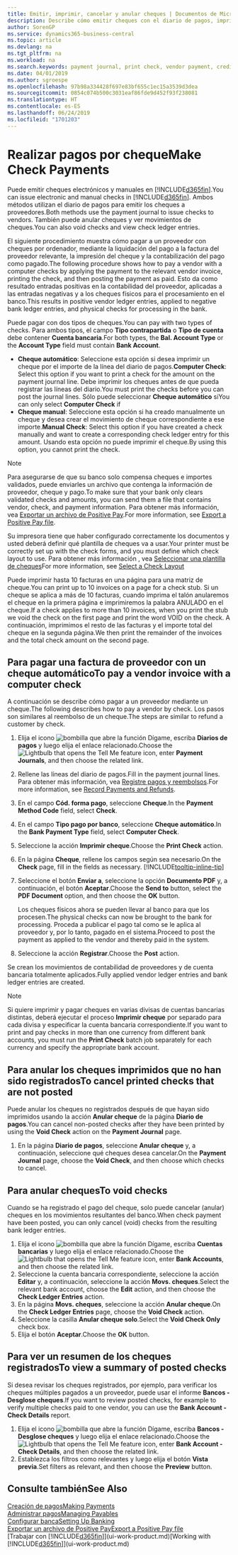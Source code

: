 ```yaml
---
title: Emitir, imprimir, cancelar y anular cheques | Documentos de Microsoft
description: Describe cómo emitir cheques con el diario de pagos, imprimir cheques y anular o ver movimientos de cheques en Business Central.
author: SorenGP
ms.service: dynamics365-business-central
ms.topic: article
ms.devlang: na
ms.tgt_pltfrm: na
ms.workload: na
ms.search.keywords: payment journal, print check, vendor payment, creditor, debt, balance due, AP
ms.date: 04/01/2019
ms.author: sgroespe
ms.openlocfilehash: 97b98a334428f697e83bf655c1ec15a3539d3dea
ms.sourcegitcommit: 0854c074b500c3031eaf86fde9d452f93f238081
ms.translationtype: HT
ms.contentlocale: es-ES
ms.lasthandoff: 06/24/2019
ms.locfileid: "1701203"
---
```

# <a name="make-check-payments"></a><span data-ttu-id="f92e0-103">Realizar pagos por cheque</span><span class="sxs-lookup"><span data-stu-id="f92e0-103">Make Check Payments</span></span>
<span data-ttu-id="f92e0-104">Puede emitir cheques electrónicos y manuales en [!INCLUDE[d365fin](includes/d365fin_md.md)].</span><span class="sxs-lookup"><span data-stu-id="f92e0-104">You can issue electronic and manual checks in [!INCLUDE[d365fin](includes/d365fin_md.md)].</span></span> <span data-ttu-id="f92e0-105">Ambos métodos utilizan el diario de pagos para emitir los cheques a proveedores.</span><span class="sxs-lookup"><span data-stu-id="f92e0-105">Both methods use the payment journal to issue checks to vendors.</span></span> <span data-ttu-id="f92e0-106">También puede anular cheques y ver movimientos de cheques.</span><span class="sxs-lookup"><span data-stu-id="f92e0-106">You can also void checks and view check ledger entries.</span></span>

<span data-ttu-id="f92e0-107">El siguiente procedimiento muestra cómo pagar a un proveedor con cheques por ordenador, mediante la liquidación del pago a la factura del proveedor relevante, la impresión del cheque y la contabilización del pago como pagado.</span><span class="sxs-lookup"><span data-stu-id="f92e0-107">The following procedure shows how to pay a vendor with a computer checks by applying the payment to the relevant vendor invoice, printing the check, and then posting the payment as paid.</span></span> <span data-ttu-id="f92e0-108">Esto da como resultado entradas positivas en la contabilidad del proveedor, aplicadas a las entradas negativas y a los cheques físicos para el procesamiento en el banco.</span><span class="sxs-lookup"><span data-stu-id="f92e0-108">This results in positive vendor ledger entries, applied to negative bank ledger entries, and physical checks for processing in the bank.</span></span>

<span data-ttu-id="f92e0-109">Puede pagar con dos tipos de cheques.</span><span class="sxs-lookup"><span data-stu-id="f92e0-109">You can pay with two types of checks.</span></span> <span data-ttu-id="f92e0-110">Para ambos tipos, el campo **Tipo contrapartida** o **Tipo de cuenta** debe contener **Cuenta bancaria**.</span><span class="sxs-lookup"><span data-stu-id="f92e0-110">For both types, the **Bal. Account Type** or the **Account Type** field must contain **Bank Account**.</span></span>

- <span data-ttu-id="f92e0-111">**Cheque automático**: Seleccione esta opción si desea imprimir un cheque por el importe de la línea del diario de pagos.</span><span class="sxs-lookup"><span data-stu-id="f92e0-111">**Computer Check**: Select this option if you want to print a check for the amount on the payment journal line.</span></span> <span data-ttu-id="f92e0-112">Debe imprimir los cheques antes de que pueda registrar las líneas del diario.</span><span class="sxs-lookup"><span data-stu-id="f92e0-112">You must print the checks before you can post the journal lines.</span></span> <span data-ttu-id="f92e0-113">Sólo puede seleccionar **Cheque automático** si</span><span class="sxs-lookup"><span data-stu-id="f92e0-113">You can only select **Computer Check** if</span></span>
- <span data-ttu-id="f92e0-114">**Cheque manual**: Seleccione esta opción si ha creado manualmente un cheque y desea crear el movimiento de cheque correspondiente a ese importe.</span><span class="sxs-lookup"><span data-stu-id="f92e0-114">**Manual Check**: Select this option if you have created a check manually and want to create a corresponding check ledger entry for this amount.</span></span> <span data-ttu-id="f92e0-115">Usando esta opción no puede imprimir el cheque.</span><span class="sxs-lookup"><span data-stu-id="f92e0-115">By using this option, you cannot print the check.</span></span>

> [!NOTE]  
> <span data-ttu-id="f92e0-116">Para asegurarse de que su banco solo compensa cheques e importes validados, puede enviarles un archivo que contenga la información de proveedor, cheque y pago.</span><span class="sxs-lookup"><span data-stu-id="f92e0-116">To make sure that your bank only clears validated checks and amounts, you can send them a file that contains vendor, check, and payment information.</span></span> <span data-ttu-id="f92e0-117">Para obtener más información, vea [Exportar un archivo de Positive Pay](finance-how-positive-pay.md).</span><span class="sxs-lookup"><span data-stu-id="f92e0-117">For more information, see [Export a Positive Pay file](finance-how-positive-pay.md).</span></span>

<span data-ttu-id="f92e0-118">Su impresora tiene que haber configurado correctamente los documentos y usted deberá definir qué plantilla de cheques va a usar.</span><span class="sxs-lookup"><span data-stu-id="f92e0-118">Your printer must be correctly set up with the check forms, and you must define which check layout to use.</span></span> <span data-ttu-id="f92e0-119">Para obtener más información , vea [Seleccionar una plantilla de cheques](finance-how-define-check-layouts.md)</span><span class="sxs-lookup"><span data-stu-id="f92e0-119">For more information, see [Select a Check Layout](finance-how-define-check-layouts.md)</span></span>

<span data-ttu-id="f92e0-120">Puede imprimir hasta 10 facturas en una página para una matriz de cheque.</span><span class="sxs-lookup"><span data-stu-id="f92e0-120">You can print up to 10 invoices on a page for a check stub.</span></span> <span data-ttu-id="f92e0-121">Si un cheque se aplica a más de 10 facturas, cuando imprima el talón anularemos el cheque en la primera página e imprimiremos la palabra ANULADO en el cheque.</span><span class="sxs-lookup"><span data-stu-id="f92e0-121">If a check applies to more than 10 invoices, when you print the stub we void the check on the first page and print the word VOID on the check.</span></span> <span data-ttu-id="f92e0-122">A continuación, imprimimos el resto de las facturas y el importe total del cheque en la segunda página.</span><span class="sxs-lookup"><span data-stu-id="f92e0-122">We then print the remainder of the invoices and the total check amount on the second page.</span></span>

## <a name="to-pay-a-vendor-invoice-with-a-computer-check"></a><span data-ttu-id="f92e0-123">Para pagar una factura de proveedor con un cheque automático</span><span class="sxs-lookup"><span data-stu-id="f92e0-123">To pay a vendor invoice with a computer check</span></span>
<span data-ttu-id="f92e0-124">A continuación se describe cómo pagar a un proveedor mediante un cheque.</span><span class="sxs-lookup"><span data-stu-id="f92e0-124">The following describes how to pay a vendor by check.</span></span> <span data-ttu-id="f92e0-125">Los pasos son similares al reembolso de un cheque.</span><span class="sxs-lookup"><span data-stu-id="f92e0-125">The steps are similar to refund a customer by check.</span></span>

1. <span data-ttu-id="f92e0-126">Elija el icono ![bombilla que abre la función Dígame](media/ui-search/search_small.png "Dígame que desea hacer"), escriba **Diarios de pagos** y luego elija el enlace relacionado.</span><span class="sxs-lookup"><span data-stu-id="f92e0-126">Choose the ![Lightbulb that opens the Tell Me feature](media/ui-search/search_small.png "Tell me what you want to do") icon, enter **Payment Journals**, and then choose the related link.</span></span>
2. <span data-ttu-id="f92e0-127">Rellene las líneas del diario de pagos.</span><span class="sxs-lookup"><span data-stu-id="f92e0-127">Fill in the payment journal lines.</span></span> <span data-ttu-id="f92e0-128">Para obtener más información, vea [Registre pagos y reembolsos](payables-how-post-payments-refunds.md).</span><span class="sxs-lookup"><span data-stu-id="f92e0-128">For more information, see [Record Payments and Refunds](payables-how-post-payments-refunds.md).</span></span>
3. <span data-ttu-id="f92e0-129">En el campo **Cód. forma pago**, seleccione **Cheque**.</span><span class="sxs-lookup"><span data-stu-id="f92e0-129">In the **Payment Method Code** field, select **Check**.</span></span>
4. <span data-ttu-id="f92e0-130">En el campo **Tipo pago por banco**, seleccione **Cheque automático**.</span><span class="sxs-lookup"><span data-stu-id="f92e0-130">In the **Bank Payment Type** field, select **Computer Check**.</span></span>
5. <span data-ttu-id="f92e0-131">Seleccione la acción **Imprimir cheque**.</span><span class="sxs-lookup"><span data-stu-id="f92e0-131">Choose the **Print Check** action.</span></span>
6. <span data-ttu-id="f92e0-132">En la página **Cheque**, rellene los campos según sea necesario.</span><span class="sxs-lookup"><span data-stu-id="f92e0-132">On the **Check** page, fill in the fields as necessary.</span></span> [!INCLUDE[tooltip-inline-tip](includes/tooltip-inline-tip_md.md)]
7. <span data-ttu-id="f92e0-133">Seleccione el botón **Enviar a**, seleccione la opción **Documento PDF** y, a continuación, el botón **Aceptar**.</span><span class="sxs-lookup"><span data-stu-id="f92e0-133">Choose the **Send to** button, select the **PDF Document** option, and then choose the **OK** button.</span></span>

    <span data-ttu-id="f92e0-134">Los cheques físicos ahora se pueden llevar al banco para que los procesen.</span><span class="sxs-lookup"><span data-stu-id="f92e0-134">The physical checks can now be brought to the bank for processing.</span></span> <span data-ttu-id="f92e0-135">Proceda a publicar el pago tal como se le aplica al proveedor y, por lo tanto, pagado en el sistema.</span><span class="sxs-lookup"><span data-stu-id="f92e0-135">Proceed to post the payment as applied to the vendor and thereby paid in the system.</span></span>
8. <span data-ttu-id="f92e0-136">Seleccione la acción **Registrar**.</span><span class="sxs-lookup"><span data-stu-id="f92e0-136">Choose the **Post** action.</span></span>

<span data-ttu-id="f92e0-137">Se crean los movimientos de contabilidad de proveedores y de cuenta bancaria totalmente aplicados.</span><span class="sxs-lookup"><span data-stu-id="f92e0-137">Fully applied vendor ledger entries and bank ledger entries are created.</span></span>

> [!NOTE]  
> <span data-ttu-id="f92e0-138">Si quiere imprimir y pagar cheques en varias divisas de cuentas bancarias distintas, deberá ejecutar el proceso **Imprimir cheque** por separado para cada divisa y especificar la cuenta bancaria correspondiente.</span><span class="sxs-lookup"><span data-stu-id="f92e0-138">If you want to print and pay checks in more than one currency from different bank accounts, you must run the **Print Check** batch job separately for each currency and specify the appropriate bank account.</span></span>

## <a name="to-cancel-printed-checks-that-are-not-posted"></a><span data-ttu-id="f92e0-139">Para anular los cheques imprimidos que no han sido registrados</span><span class="sxs-lookup"><span data-stu-id="f92e0-139">To cancel printed checks that are not posted</span></span>
<span data-ttu-id="f92e0-140">Puede anular los cheques no registrados después de que hayan sido imprimidos usando la acción **Anular cheque** de la página **Diario de pagos**.</span><span class="sxs-lookup"><span data-stu-id="f92e0-140">You can cancel non-posted checks after they have been printed by using the **Void Check** action on the **Payment Journal** page.</span></span>

1. <span data-ttu-id="f92e0-141">En la página **Diario de pagos**, seleccione **Anular cheque** y, a continuación, seleccione qué cheques desea cancelar.</span><span class="sxs-lookup"><span data-stu-id="f92e0-141">On the **Payment Journal** page, choose the **Void Check**, and then choose which checks to cancel.</span></span>

## <a name="to-void-checks"></a><span data-ttu-id="f92e0-142">Para anular cheques</span><span class="sxs-lookup"><span data-stu-id="f92e0-142">To void checks</span></span>
<span data-ttu-id="f92e0-143">Cuando se ha registrado el pago del cheque, solo puede cancelar (anular) cheques en los movimientos resultantes del banco.</span><span class="sxs-lookup"><span data-stu-id="f92e0-143">When check payment have been posted, you can only cancel (void) checks from the resulting bank ledger entries.</span></span>

1. <span data-ttu-id="f92e0-144">Elija el icono ![bombilla que abre la función Dígame](media/ui-search/search_small.png "Dígame que desea hacer"), escriba **Cuentas bancarias** y luego elija el enlace relacionado.</span><span class="sxs-lookup"><span data-stu-id="f92e0-144">Choose the ![Lightbulb that opens the Tell Me feature](media/ui-search/search_small.png "Tell me what you want to do") icon, enter **Bank Accounts**, and then choose the related link.</span></span>
2. <span data-ttu-id="f92e0-145">Seleccione la cuenta bancaria correspondiente, seleccione la acción **Editar** y, a continuación, seleccione la acción **Movs. cheques**.</span><span class="sxs-lookup"><span data-stu-id="f92e0-145">Select the relevant bank account, choose the **Edit** action, and then choose the **Check Ledger Entries** action.</span></span>
3. <span data-ttu-id="f92e0-146">En la página **Movs. cheques**, seleccione la acción **Anular cheque**.</span><span class="sxs-lookup"><span data-stu-id="f92e0-146">On the **Check Ledger Entries** page, choose the **Void Check** action.</span></span>
4. <span data-ttu-id="f92e0-147">Seleccione la casilla **Anular cheque solo**.</span><span class="sxs-lookup"><span data-stu-id="f92e0-147">Select the **Void Check Only** check box.</span></span>
5. <span data-ttu-id="f92e0-148">Elija el botón **Aceptar**.</span><span class="sxs-lookup"><span data-stu-id="f92e0-148">Choose the **OK** button.</span></span>

## <a name="to-view-a-summary-of-posted-checks"></a><span data-ttu-id="f92e0-149">Para ver un resumen de los cheques registrados</span><span class="sxs-lookup"><span data-stu-id="f92e0-149">To view a summary of posted checks</span></span>
<span data-ttu-id="f92e0-150">Si desea revisar los cheques registrados, por ejemplo, para verificar los cheques múltiples pagados a un proveedor, puede usar el informe **Bancos - Desglose cheques**.</span><span class="sxs-lookup"><span data-stu-id="f92e0-150">If you want to review posted checks, for example to verify multiple checks paid to one vendor, you can use the **Bank Account - Check Details** report.</span></span>
1. <span data-ttu-id="f92e0-151">Elija el icono ![bombilla que abre la función Dígame](media/ui-search/search_small.png "Dígame que desea hacer"), escriba **Bancos - Desglose cheques** y luego elija el enlace relacionado.</span><span class="sxs-lookup"><span data-stu-id="f92e0-151">Choose the ![Lightbulb that opens the Tell Me feature](media/ui-search/search_small.png "Tell me what you want to do") icon, enter **Bank Account - Check Details**, and then choose the related link.</span></span>
2. <span data-ttu-id="f92e0-152">Establezca los filtros como relevantes y luego elija el botón **Vista previa**.</span><span class="sxs-lookup"><span data-stu-id="f92e0-152">Set filters as relevant, and then choose the **Preview** button.</span></span>

## <a name="see-also"></a><span data-ttu-id="f92e0-153">Consulte también</span><span class="sxs-lookup"><span data-stu-id="f92e0-153">See Also</span></span>
[<span data-ttu-id="f92e0-154">Creación de pagos</span><span class="sxs-lookup"><span data-stu-id="f92e0-154">Making Payments</span></span>](payables-make-payments.md)  
[<span data-ttu-id="f92e0-155">Administrar pagos</span><span class="sxs-lookup"><span data-stu-id="f92e0-155">Managing Payables</span></span>](payables-manage-payables.md)  
[<span data-ttu-id="f92e0-156">Configurar banca</span><span class="sxs-lookup"><span data-stu-id="f92e0-156">Setting Up Banking</span></span>](bank-setup-banking.md)  
[<span data-ttu-id="f92e0-157">Exportar un archivo de Positive Pay</span><span class="sxs-lookup"><span data-stu-id="f92e0-157">Export a Positive Pay file</span></span>](finance-how-positive-pay.md)  
<span data-ttu-id="f92e0-158">[Trabajar con [!INCLUDE[d365fin](includes/d365fin_md.md)]](ui-work-product.md)</span><span class="sxs-lookup"><span data-stu-id="f92e0-158">[Working with [!INCLUDE[d365fin](includes/d365fin_md.md)]](ui-work-product.md)</span></span>  
